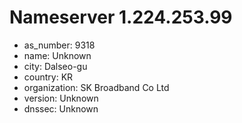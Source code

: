 # Nameserver 1.224.253.99

* as_number: 9318
* name: Unknown
* city: Dalseo-gu
* country: KR
* organization: SK Broadband Co Ltd
* version: Unknown
* dnssec: Unknown
